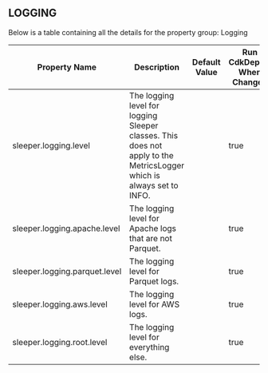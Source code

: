 ## LOGGING

Below is a table containing all the details for the property group: Logging

| Property Name                 | Description                                                                                                          | Default Value | Run CdkDeploy When Changed |
|-------------------------------|----------------------------------------------------------------------------------------------------------------------|---------------|----------------------------|
| sleeper.logging.level         | The logging level for logging Sleeper classes. This does not apply to the MetricsLogger which is always set to INFO. |               | true                       |
| sleeper.logging.apache.level  | The logging level for Apache logs that are not Parquet.                                                              |               | true                       |
| sleeper.logging.parquet.level | The logging level for Parquet logs.                                                                                  |               | true                       |
| sleeper.logging.aws.level     | The logging level for AWS logs.                                                                                      |               | true                       |
| sleeper.logging.root.level    | The logging level for everything else.                                                                               |               | true                       |
